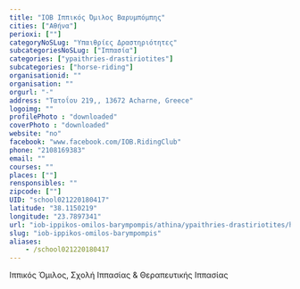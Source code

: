 ```yaml
---
title: "ΙΟΒ Ιππικός Όμιλος Βαρυμπόμπης"
cities: ["Αθήνα"]
perioxi: [""]
categoryNoSLug: "Υπαιθρίες Δραστηριότητες"
subcategoriesNoSLug: ["Ιππασία"]
categories: ["ypaithries-drastiriotites"]
subcategories: ["horse-riding"]
organisationid: ""
organisation: ""
orgurl: "-"
address: "Τατοΐου 219,, 13672 Acharne, Greece"
logoimg: ""
profilePhoto : "downloaded"
coverPhoto : "downloaded"
website: "no"
facebook: "www.facebook.com/IOB.RidingClub"
phone: "2108169383"
email: ""
courses: ""
places: [""]
rensponsibles: ""
zipcode: [""]
UID: "school021220180417"
latitude: "38.1150219"
longitude: "23.7897341"
url: "iob-ippikos-omilos-barympompis/athina/ypaithries-drastiriotites/horse-riding"
slug: "iob-ippikos-omilos-barympompis"
aliases:
    - /school021220180417
---
```



Ιππικός Όμιλος, Σχολή Ιππασίας &amp; Θεραπευτικής Ιππασίας

